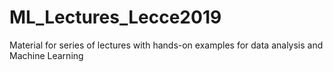 # ML_Lectures_Lecce2019
Material for series of lectures with hands-on examples for data analysis and Machine Learning
